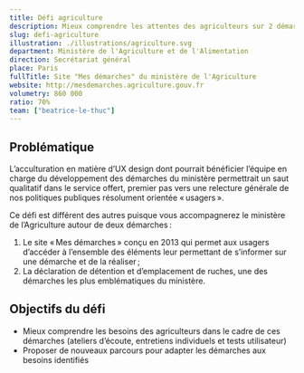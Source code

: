 ```yaml
---
title: Défi agriculture
description: Mieux comprendre les attentes des agriculteurs sur 2 démarches phares
slug: defi-agriculture
illustration: ./illustrations/agriculture.svg
department: Ministère de l'Agriculture et de l'Alimentation
direction: Secrétariat général
place: Paris
fullTitle: Site "Mes démarches" du ministère de l'Agriculture
website: http://mesdemarches.agriculture.gouv.fr
volumetry: 860 000
ratio: 70%
team: ["beatrice-le-thuc"]
---
```


<h2 class="problem">Problématique</h2>

L’acculturation en matière d’UX design dont pourrait bénéficier l’équipe en charge du développement des démarches du ministère permettrait un saut qualitatif dans le service offert, premier pas vers une relecture générale de nos politiques publiques résolument orientée « usagers ».

Ce défi est différent des autres puisque vous accompagnerez le ministère de l’Agriculture autour de deux démarches :

1. Le site « Mes démarches » conçu en 2013 qui permet aux usagers d’accéder à l’ensemble des éléments leur permettant de s’informer sur une démarche et de la réaliser ;
2. La déclaration de détention et d’emplacement de ruches, une des démarches les plus emblématiques du ministère.


<h2 class="goal">Objectifs du défi</h2>

- Mieux comprendre les besoins des agriculteurs dans le cadre de ces démarches (ateliers d’écoute, entretiens individuels et tests utilisateur)
- Proposer de nouveaux parcours pour adapter les démarches aux besoins identifiés


<!-- ## À propos de la démarche
Ce portail permet aux professionnels de l'agriculture d'accéder à de nombreuses démarches.
- **Réalisable en ligne :** Oui
- **Public concerné :** Entreprises
- **Volumétrie annuelle :** 860 000
- **Lien :** http://mesdemarches.agriculture.gouv.fr -->

<!-- ## Poste à pourvoir
### Une ou un designer produit
- Expertise en conception d'interfaces responsives, création de prototypes et designs pixel-perfect
- Expertise à évaluer la facilité d'utilisation de parcours existants et proposer des recommandations réfléchies
- Expertise en recherche utilisateur et tests d'utilisabilité
- Bonne connaissance des technologies numériques
- Connaissances en accessibilité numérique
- Esthétique visuelle forte, propre et élégante
- Forte capacité à résoudre les problèmes
- Capacité à communiquer efficacement
- Curiosité, rigueur et sens de l'humour -->
